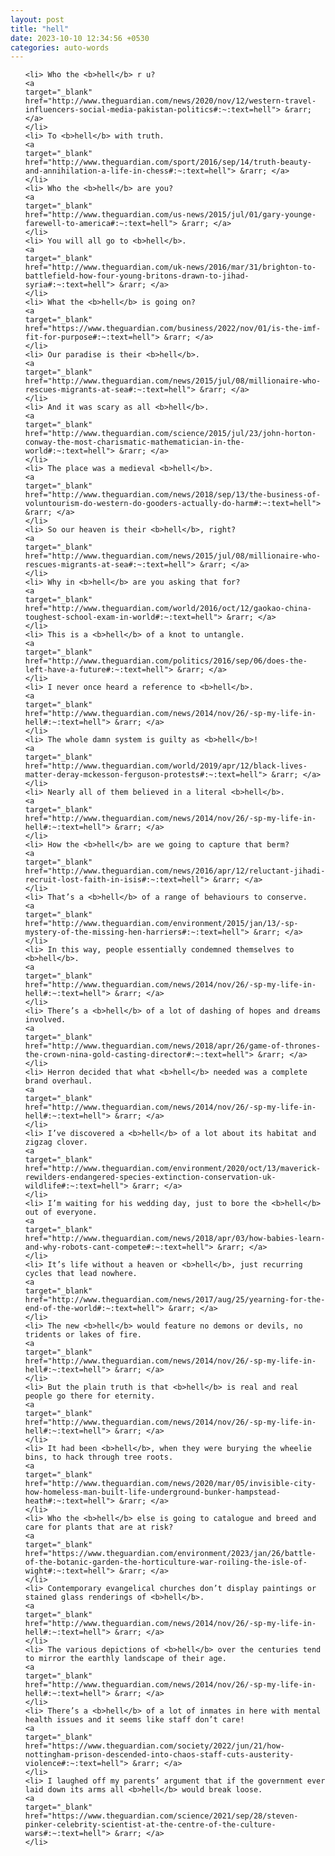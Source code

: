 ```yaml
---
layout: post
title: "hell"
date: 2023-10-10 12:34:56 +0530
categories: auto-words
---
```

<ol>

    <li> Who the <b>hell</b> r u?
    <a 
    target="_blank" 
    href="http://www.theguardian.com/news/2020/nov/12/western-travel-influencers-social-media-pakistan-politics#:~:text=hell"> &rarr; </a>
    </li>
    <li> To <b>hell</b> with truth.
    <a 
    target="_blank" 
    href="http://www.theguardian.com/sport/2016/sep/14/truth-beauty-and-annihilation-a-life-in-chess#:~:text=hell"> &rarr; </a>
    </li>
    <li> Who the <b>hell</b> are you?
    <a 
    target="_blank" 
    href="http://www.theguardian.com/us-news/2015/jul/01/gary-younge-farewell-to-america#:~:text=hell"> &rarr; </a>
    </li>
    <li> You will all go to <b>hell</b>.
    <a 
    target="_blank" 
    href="http://www.theguardian.com/uk-news/2016/mar/31/brighton-to-battlefield-how-four-young-britons-drawn-to-jihad-syria#:~:text=hell"> &rarr; </a>
    </li>
    <li> What the <b>hell</b> is going on?
    <a 
    target="_blank" 
    href="https://www.theguardian.com/business/2022/nov/01/is-the-imf-fit-for-purpose#:~:text=hell"> &rarr; </a>
    </li>
    <li> Our paradise is their <b>hell</b>.
    <a 
    target="_blank" 
    href="http://www.theguardian.com/news/2015/jul/08/millionaire-who-rescues-migrants-at-sea#:~:text=hell"> &rarr; </a>
    </li>
    <li> And it was scary as all <b>hell</b>.
    <a 
    target="_blank" 
    href="http://www.theguardian.com/science/2015/jul/23/john-horton-conway-the-most-charismatic-mathematician-in-the-world#:~:text=hell"> &rarr; </a>
    </li>
    <li> The place was a medieval <b>hell</b>.
    <a 
    target="_blank" 
    href="http://www.theguardian.com/news/2018/sep/13/the-business-of-voluntourism-do-western-do-gooders-actually-do-harm#:~:text=hell"> &rarr; </a>
    </li>
    <li> So our heaven is their <b>hell</b>, right?
    <a 
    target="_blank" 
    href="http://www.theguardian.com/news/2015/jul/08/millionaire-who-rescues-migrants-at-sea#:~:text=hell"> &rarr; </a>
    </li>
    <li> Why in <b>hell</b> are you asking that for?
    <a 
    target="_blank" 
    href="http://www.theguardian.com/world/2016/oct/12/gaokao-china-toughest-school-exam-in-world#:~:text=hell"> &rarr; </a>
    </li>
    <li> This is a <b>hell</b> of a knot to untangle.
    <a 
    target="_blank" 
    href="http://www.theguardian.com/politics/2016/sep/06/does-the-left-have-a-future#:~:text=hell"> &rarr; </a>
    </li>
    <li> I never once heard a reference to <b>hell</b>.
    <a 
    target="_blank" 
    href="http://www.theguardian.com/news/2014/nov/26/-sp-my-life-in-hell#:~:text=hell"> &rarr; </a>
    </li>
    <li> The whole damn system is guilty as <b>hell</b>!
    <a 
    target="_blank" 
    href="http://www.theguardian.com/world/2019/apr/12/black-lives-matter-deray-mckesson-ferguson-protests#:~:text=hell"> &rarr; </a>
    </li>
    <li> Nearly all of them believed in a literal <b>hell</b>.
    <a 
    target="_blank" 
    href="http://www.theguardian.com/news/2014/nov/26/-sp-my-life-in-hell#:~:text=hell"> &rarr; </a>
    </li>
    <li> How the <b>hell</b> are we going to capture that berm?
    <a 
    target="_blank" 
    href="http://www.theguardian.com/news/2016/apr/12/reluctant-jihadi-recruit-lost-faith-in-isis#:~:text=hell"> &rarr; </a>
    </li>
    <li> That’s a <b>hell</b> of a range of behaviours to conserve.
    <a 
    target="_blank" 
    href="http://www.theguardian.com/environment/2015/jan/13/-sp-mystery-of-the-missing-hen-harriers#:~:text=hell"> &rarr; </a>
    </li>
    <li> In this way, people essentially condemned themselves to <b>hell</b>.
    <a 
    target="_blank" 
    href="http://www.theguardian.com/news/2014/nov/26/-sp-my-life-in-hell#:~:text=hell"> &rarr; </a>
    </li>
    <li> There’s a <b>hell</b> of a lot of dashing of hopes and dreams involved.
    <a 
    target="_blank" 
    href="http://www.theguardian.com/news/2018/apr/26/game-of-thrones-the-crown-nina-gold-casting-director#:~:text=hell"> &rarr; </a>
    </li>
    <li> Herron decided that what <b>hell</b> needed was a complete brand overhaul.
    <a 
    target="_blank" 
    href="http://www.theguardian.com/news/2014/nov/26/-sp-my-life-in-hell#:~:text=hell"> &rarr; </a>
    </li>
    <li> I’ve discovered a <b>hell</b> of a lot about its habitat and zigzag clover.
    <a 
    target="_blank" 
    href="http://www.theguardian.com/environment/2020/oct/13/maverick-rewilders-endangered-species-extinction-conservation-uk-wildlife#:~:text=hell"> &rarr; </a>
    </li>
    <li> I’m waiting for his wedding day, just to bore the <b>hell</b> out of everyone.
    <a 
    target="_blank" 
    href="http://www.theguardian.com/news/2018/apr/03/how-babies-learn-and-why-robots-cant-compete#:~:text=hell"> &rarr; </a>
    </li>
    <li> It’s life without a heaven or <b>hell</b>, just recurring cycles that lead nowhere.
    <a 
    target="_blank" 
    href="http://www.theguardian.com/news/2017/aug/25/yearning-for-the-end-of-the-world#:~:text=hell"> &rarr; </a>
    </li>
    <li> The new <b>hell</b> would feature no demons or devils, no tridents or lakes of fire.
    <a 
    target="_blank" 
    href="http://www.theguardian.com/news/2014/nov/26/-sp-my-life-in-hell#:~:text=hell"> &rarr; </a>
    </li>
    <li> But the plain truth is that <b>hell</b> is real and real people go there for eternity.
    <a 
    target="_blank" 
    href="http://www.theguardian.com/news/2014/nov/26/-sp-my-life-in-hell#:~:text=hell"> &rarr; </a>
    </li>
    <li> It had been <b>hell</b>, when they were burying the wheelie bins, to hack through tree roots.
    <a 
    target="_blank" 
    href="http://www.theguardian.com/news/2020/mar/05/invisible-city-how-homeless-man-built-life-underground-bunker-hampstead-heath#:~:text=hell"> &rarr; </a>
    </li>
    <li> Who the <b>hell</b> else is going to catalogue and breed and care for plants that are at risk?
    <a 
    target="_blank" 
    href="https://www.theguardian.com/environment/2023/jan/26/battle-of-the-botanic-garden-the-horticulture-war-roiling-the-isle-of-wight#:~:text=hell"> &rarr; </a>
    </li>
    <li> Contemporary evangelical churches don’t display paintings or stained glass renderings of <b>hell</b>.
    <a 
    target="_blank" 
    href="http://www.theguardian.com/news/2014/nov/26/-sp-my-life-in-hell#:~:text=hell"> &rarr; </a>
    </li>
    <li> The various depictions of <b>hell</b> over the centuries tend to mirror the earthly landscape of their age.
    <a 
    target="_blank" 
    href="http://www.theguardian.com/news/2014/nov/26/-sp-my-life-in-hell#:~:text=hell"> &rarr; </a>
    </li>
    <li> There’s a <b>hell</b> of a lot of inmates in here with mental health issues and it seems like staff don’t care!
    <a 
    target="_blank" 
    href="https://www.theguardian.com/society/2022/jun/21/how-nottingham-prison-descended-into-chaos-staff-cuts-austerity-violence#:~:text=hell"> &rarr; </a>
    </li>
    <li> I laughed off my parents’ argument that if the government ever laid down its arms all <b>hell</b> would break loose.
    <a 
    target="_blank" 
    href="https://www.theguardian.com/science/2021/sep/28/steven-pinker-celebrity-scientist-at-the-centre-of-the-culture-wars#:~:text=hell"> &rarr; </a>
    </li>